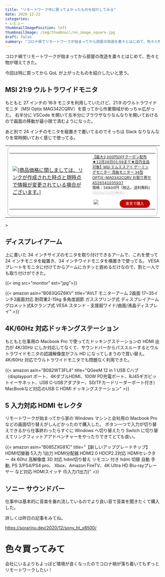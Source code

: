 ```yaml
---
title: "リモートワーク中に買ってよかったものを紹介してみる"
date: 2020-12-22
categories:
- レビュー
thumbnailImagePosition: left
thumbnailImage: /img/thumbnail/no_image_square.jpg
draft: false
summary: "コロナ禍でリモートワークが始まってから部屋の改造を粛々とはじめて、色々と物が増えてきた。"
---
```


コロナ禍でリモートワークが始まってから部屋の改造を粛々とはじめて、色々と物が増えてきた。

今回は特に買ってから QoL が上がったものを紹介したいと思う。

## MSI 21:9 ウルトラワイドモニタ

もともと 27 インチの 16:9 モニタを利用していたけど、21:9 のウルトラワイドモニタ（MSI Optix MAG342CQRV）を買ってから作業領域がめっちゃ広がった。
右半分に VSCode を開いて左半分にブラウザなりなんなりを開いておけるので画面の移動が最小限で済むようになった。

あと別で 24 インチのモニタを縦置きで置いてるのでそっちは Slack なりなんなりを常時開いておく感じで使ってる。

<table border="0" cellpadding="0" cellspacing="0"><tr><td><div style="border:1px solid #95a5a6;border-radius:.75rem;background-color:#FFFFFF;margin:0px;padding:5px;text-align:center;overflow:hidden;"><table><tr><td style="width:240px"><a href="https://hb.afl.rakuten.co.jp/ichiba/1e26fc8b.88f1002d.1e26fc8c.366550ca/_RTLink15235?pc=https%3A%2F%2Fitem.rakuten.co.jp%2Fapplied2%2F4526541035937%2F&link_type=picttext&ut=eyJwYWdlIjoiaXRlbSIsInR5cGUiOiJwaWN0dGV4dCIsInNpemUiOiIyNDB4MjQwIiwibmFtIjoxLCJuYW1wIjoicmlnaHQiLCJjb20iOjAsImNvbXAiOiJkb3duIiwicHJpY2UiOjEsImJvciI6MSwiY29sIjoxLCJiYnRuIjoxLCJwcm9kIjowLCJhbXAiOmZhbHNlfQ%3D%3D" target="_blank" rel="nofollow sponsored noopener" style="word-wrap:break-word;"  ><img src="https://hbb.afl.rakuten.co.jp/hgb/1e26fc8b.88f1002d.1e26fc8c.366550ca/?me_id=1207548&item_id=11310621&pc=https%3A%2F%2Fthumbnail.image.rakuten.co.jp%2F%400_mall%2Fapplied2%2Fcabinet%2Forder_msi01%2F4526541035937.jpg%3F_ex%3D240x240&s=240x240&t=picttext" border="0" style="margin:2px" alt="[商品価格に関しましては、リンクが作成された時点と現時点で情報が変更されている場合がございます。]" title="[商品価格に関しましては、リンクが作成された時点と現時点で情報が変更されている場合がございます。]"></a></td><td style="vertical-align:top;"><p style="font-size:12px;line-height:1.4em;text-align:left;margin:0px;padding:2px 6px;word-wrap:break-word"><a href="https://hb.afl.rakuten.co.jp/ichiba/1e26fc8b.88f1002d.1e26fc8c.366550ca/_RTLink15235?pc=https%3A%2F%2Fitem.rakuten.co.jp%2Fapplied2%2F4526541035937%2F&link_type=picttext&ut=eyJwYWdlIjoiaXRlbSIsInR5cGUiOiJwaWN0dGV4dCIsInNpemUiOiIyNDB4MjQwIiwibmFtIjoxLCJuYW1wIjoicmlnaHQiLCJjb20iOjAsImNvbXAiOiJkb3duIiwicHJpY2UiOjEsImJvciI6MSwiY29sIjoxLCJiYnRuIjoxLCJwcm9kIjowLCJhbXAiOmZhbHNlfQ%3D%3D" target="_blank" rel="nofollow sponsored noopener" style="word-wrap:break-word;"  >【最大3,000円OFFクーポン配布★12月26日01:59まで★店内全品対象】MSI エムエスアイ ゲーミングモニター 湾曲モニター 34型 OPTIX-MAG342CQRV お取り寄せ 4526541035937</a><br><span >価格：56800円（税込、送料無料)</span> <span style="color:#BBB">(2020/12/23時点)</span></p><div style="margin:10px;"><a href="https://hb.afl.rakuten.co.jp/ichiba/1e26fc8b.88f1002d.1e26fc8c.366550ca/_RTLink15235?pc=https%3A%2F%2Fitem.rakuten.co.jp%2Fapplied2%2F4526541035937%2F&link_type=picttext&ut=eyJwYWdlIjoiaXRlbSIsInR5cGUiOiJwaWN0dGV4dCIsInNpemUiOiIyNDB4MjQwIiwibmFtIjoxLCJuYW1wIjoicmlnaHQiLCJjb20iOjAsImNvbXAiOiJkb3duIiwicHJpY2UiOjEsImJvciI6MSwiY29sIjoxLCJiYnRuIjoxLCJwcm9kIjowLCJhbXAiOmZhbHNlfQ%3D%3D" target="_blank" rel="nofollow sponsored noopener" style="word-wrap:break-word;"  ><img src="https://static.affiliate.rakuten.co.jp/makelink/rl.svg" style="float:left;max-height:27px;width:auto;margin-top:0"></a><a href="https://hb.afl.rakuten.co.jp/ichiba/1e26fc8b.88f1002d.1e26fc8c.366550ca/_RTLink15235?pc=https%3A%2F%2Fitem.rakuten.co.jp%2Fapplied2%2F4526541035937%2F%3Fscid%3Daf_pc_bbtn&link_type=picttext&ut=eyJwYWdlIjoiaXRlbSIsInR5cGUiOiJwaWN0dGV4dCIsInNpemUiOiIyNDB4MjQwIiwibmFtIjoxLCJuYW1wIjoicmlnaHQiLCJjb20iOjAsImNvbXAiOiJkb3duIiwicHJpY2UiOjEsImJvciI6MSwiY29sIjoxLCJiYnRuIjoxLCJwcm9kIjowLCJhbXAiOmZhbHNlfQ==" target="_blank" rel="nofollow sponsored noopener" style="word-wrap:break-word;"  ><div style="float:right;width:41%;height:27px;background-color:#bf0000;color:#fff!important;font-size:12px;font-weight:500;line-height:27px;margin-left:1px;padding: 0 12px;border-radius:16px;cursor:pointer;text-align:center;">楽天で購入</div></a></div></td></tr></table></div></td></tr></table>>

## ディスプレイアーム

上に書いた 34 インチサイズのモニタを取り付けできるアームで、これを使って 24 インチモニタを縦置き、34 インチワイドモニタを横置きで使ってる。
VESA プレートをモニタに付けてからアームにカチッと嵌めるだけなので、割と一人でも取り付けができた。

{{< img src="monitor" ext="jpg">}}

{{< amazon asin="B083QGZ6KV" title="AVLT モニターアーム 2画面 17~35インチ2画面対応 耐荷重2-15kg 多角度調節 ガススプリング式 ディスプレイアーム グロメット式&クランプ式 VESA スタンド - 支援超ワイド/曲面/液晶ディスプレイ" >}}

## 4K/60Hz 対応ドッキングステーション

もともと仕事用の Macbook Pro で使ってたドッキングステーションの HDMI 出力が 4K/30Hz にしか対応してなくて、サウンドバーからパススルーするとウルトラワイドモニタの認識解像度がフル HD になってしまうので買い替え。
4K/60Hz 対応でウルトラワイドモニタでも問題なく利用できた。

{{< amazon asin="B082WT3FL4" title="QGeeM 12 in 1 USB Cハブ（displayport ポート、4KダブルHDMI、100W PD充電ポート、RJ45ギガビットイーサネット、USB C-USBアダプター、SD/TFカードリーダーポート付き）MacBookなど対応のUSB C HDMI ドッキングステーション" >}}

## 5 入力対応 HDMI セレクタ

リモートワークが始まってから家の Windows マシンと会社用の Macbook Pro などの画面切り替えがしんどかったので購入した。
ボタン一つで入力が切り替えできるから仕事終わったらすぐに Windows へ切り替えたり Switch に切り替えてリングフィットアアドベンチャーをやったりできてとても良い。

{{< amazon asin="B085ZXG81C" title="【新しいアップグレードチップ】HDMI切替器 5入力 1出力 HDMI分配器 HDMI2.0 HDCP2.2対応 HDMIセレクター 4k 60hz 高解像度 3D 対応 hdmi切り替え リモコン 付き hdmi 切替 自動 手動, PS 3/PS4/PS4 pro、 Xbox、Amazon FireTV、4K Ultra HD Blu-rayプレーヤー など対応 HDMIスイッチ (5入力/1出力)" >}}

## ソニー サウンドバー

仕事中は基本的に音楽を垂れ流しているのでより良い音で音楽を聞きたくて購入した。

詳しくは昨日の記事をみてね。

https://sorarinu.dev/2020/12/sony_ht_x8500/

# 色々買ってみて

会社にいるよりもよっぽど環境が良くなったのでコロナ禍が落ち着いてもずっとリモートワークしたい！